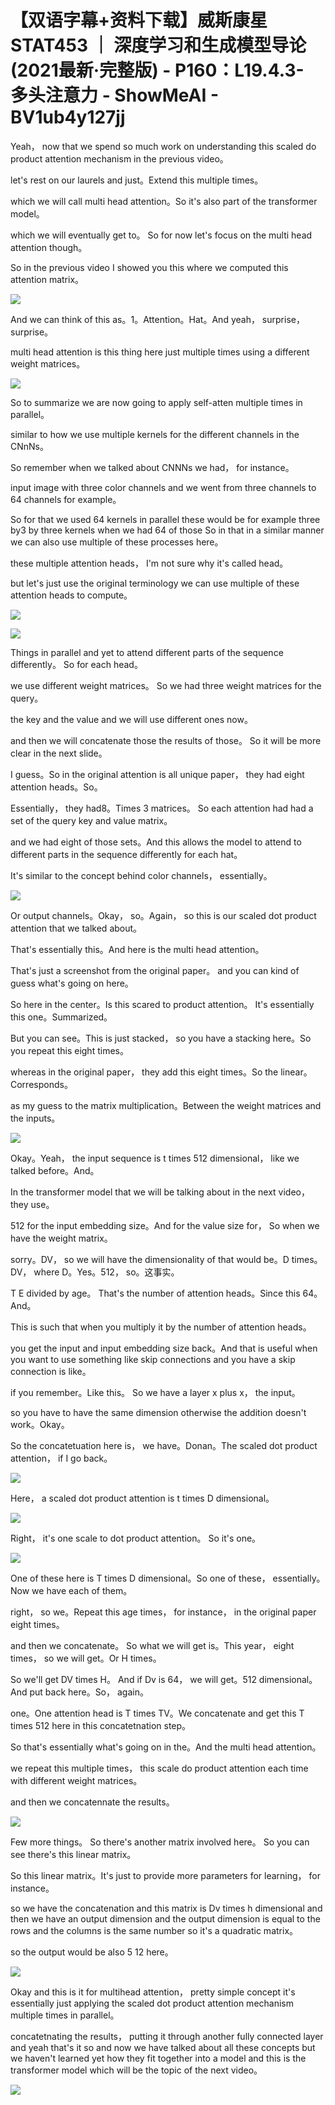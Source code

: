 # 【双语字幕+资料下载】威斯康星 STAT453 ｜ 深度学习和生成模型导论(2021最新·完整版) - P160：L19.4.3- 多头注意力 - ShowMeAI - BV1ub4y127jj

Yeah， now that we spend so much work on understanding this scaled do product attention mechanism in the previous video。

 let's rest on our laurels and just。Extend this multiple times。

 which we will call multi head attention。So it's also part of the transformer model。

 which we will eventually get to。 So for now let's focus on the multi head attention though。

 So in the previous video I showed you this where we computed this attention matrix。



![](img/f913efabcba55001bf808007c196486c_1.png)

And we can think of this as。1。Attention。Hat。And yeah， surprise， surprise。

 multi head attention is this thing here just multiple times using a different weight matrices。



![](img/f913efabcba55001bf808007c196486c_3.png)

So to summarize we are now going to apply self-atten multiple times in parallel。

 similar to how we use multiple kernels for the different channels in the CNnNs。

 So remember when we talked about CNNNs we had， for instance。

 input image with three color channels and we went from three channels to 64 channels for example。

 So for that we used 64 kernels in parallel these would be for example three by3 by three kernels when we had 64 of those So in that in a similar manner we can also use multiple of these processes here。

 these multiple attention heads， I'm not sure why it's called head。

 but let's just use the original terminology we can use multiple of these attention heads to compute。



![](img/f913efabcba55001bf808007c196486c_5.png)

![](img/f913efabcba55001bf808007c196486c_6.png)

Things in parallel and yet to attend different parts of the sequence differently。 So for each head。

 we use different weight matrices。 So we had three weight matrices for the query。

 the key and the value and we will use different ones now。

 and then we will concatenate those the results of those。 So it will be more clear in the next slide。

 I guess。So in the original attention is all unique paper， they had eight attention heads。So。

Essentially， they had8。Times 3 matrices。 So each attention had had a set of the query key and value matrix。

 and we had eight of those sets。And this allows the model to attend to different parts in the sequence differently for each hat。

It's similar to the concept behind color channels， essentially。



![](img/f913efabcba55001bf808007c196486c_8.png)

Or output channels。Okay， so。Again， so this is our scaled dot product attention that we talked about。

 That's essentially this。And here is the multi head attention。

 That's just a screenshot from the original paper。 and you can kind of guess what's going on here。

 So here in the center。Is this scared to product attention。 It's essentially this one。Summarized。

But you can see。This is just stacked， so you have a stacking here。So you repeat this eight times。

 whereas in the original paper， they add this eight times。So the linear。Corresponds。

 as my guess to the matrix multiplication。Between the weight matrices and the inputs。



![](img/f913efabcba55001bf808007c196486c_10.png)

Okay。Yeah， the input sequence is t times 512 dimensional， like we talked before。And。

In the transformer model that we will be talking about in the next video， they use。

512 for the input embedding size。And for the value size for， So when we have the weight matrix。

 sorry。DV， so we will have the dimensionality of that would be。D times。DV， where D。Yes。512， so。这事实。

T E divided by age。 That's the number of attention heads。Since this 64。And。

This is such that when you multiply it by the number of attention heads。

 you get the input and input embedding size back。And that is useful when you want to use something like skip connections and you have a skip connection is like。

 if you remember。Like this。 So we have a layer x plus x， the input。

 so you have to have the same dimension otherwise the addition doesn't work。Okay。

So the concatetuation here is， we have。Donan。The scaled dot product attention， if I go back。



![](img/f913efabcba55001bf808007c196486c_12.png)

Here， a scaled dot product attention is t times D dimensional。



![](img/f913efabcba55001bf808007c196486c_14.png)

Right， it's one scale to dot product attention。 So it's one。



![](img/f913efabcba55001bf808007c196486c_16.png)

One of these here is T times D dimensional。So one of these， essentially。Now we have each of them。

 right， so we。Repeat this age times， for instance， in the original paper eight times。

 and then we concatenate。 So what we will get is。This year， eight times， so we will get。Or H times。

 So we'll get DV times H。 And if Dv is 64， we will get。512 dimensional。And put back here。So， again。

 one。One attention head is T times TV。We concatenate and get this T times 512 here in this concatetnation step。

So that's essentially what's going on in the。And the multi head attention。

 we repeat this multiple times， this scale do product attention each time with different weight matrices。

 and then we concatennate the results。

![](img/f913efabcba55001bf808007c196486c_18.png)

Few more things。 So there's another matrix involved here。 So you can see there's this linear matrix。

 So this linear matrix。It's just to provide more parameters for learning， for instance。

 so we have the concatenation and this matrix is Dv times h dimensional and then we have an output dimension and the output dimension is equal to the rows and the columns is the same number so it's a quadratic matrix。

 so the output would be also 5 12 here。

![](img/f913efabcba55001bf808007c196486c_20.png)

Okay and this is it for multihead attention， pretty simple concept it's essentially just applying the scaled dot product attention mechanism multiple times in parallel。

 concatetnating the results， putting it through another fully connected layer and yeah that's it so and now we have talked about all these concepts but we haven't learned yet how they fit together into a model and this is the transformer model which will be the topic of the next video。



![](img/f913efabcba55001bf808007c196486c_22.png)
